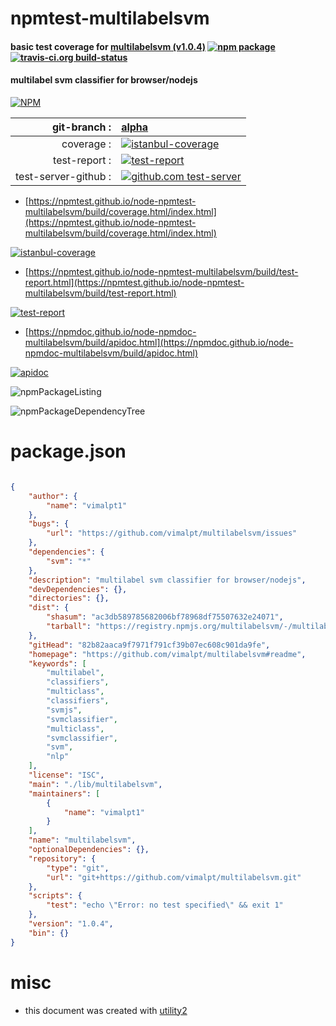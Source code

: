 # npmtest-multilabelsvm

#### basic test coverage for  [multilabelsvm (v1.0.4)](https://github.com/vimalpt/multilabelsvm#readme)  [![npm package](https://img.shields.io/npm/v/npmtest-multilabelsvm.svg?style=flat-square)](https://www.npmjs.org/package/npmtest-multilabelsvm) [![travis-ci.org build-status](https://api.travis-ci.org/npmtest/node-npmtest-multilabelsvm.svg)](https://travis-ci.org/npmtest/node-npmtest-multilabelsvm)

#### multilabel svm classifier for browser/nodejs

[![NPM](https://nodei.co/npm/multilabelsvm.png?downloads=true&downloadRank=true&stars=true)](https://www.npmjs.com/package/multilabelsvm)

| git-branch : | [alpha](https://github.com/npmtest/node-npmtest-multilabelsvm/tree/alpha)|
|--:|:--|
| coverage : | [![istanbul-coverage](https://npmtest.github.io/node-npmtest-multilabelsvm/build/coverage.badge.svg)](https://npmtest.github.io/node-npmtest-multilabelsvm/build/coverage.html/index.html)|
| test-report : | [![test-report](https://npmtest.github.io/node-npmtest-multilabelsvm/build/test-report.badge.svg)](https://npmtest.github.io/node-npmtest-multilabelsvm/build/test-report.html)|
| test-server-github : | [![github.com test-server](https://npmtest.github.io/node-npmtest-multilabelsvm/GitHub-Mark-32px.png)](https://npmtest.github.io/node-npmtest-multilabelsvm/build/app/index.html) | | build-artifacts : | [![build-artifacts](https://npmtest.github.io/node-npmtest-multilabelsvm/glyphicons_144_folder_open.png)](https://github.com/npmtest/node-npmtest-multilabelsvm/tree/gh-pages/build)|

- [https://npmtest.github.io/node-npmtest-multilabelsvm/build/coverage.html/index.html](https://npmtest.github.io/node-npmtest-multilabelsvm/build/coverage.html/index.html)

[![istanbul-coverage](https://npmtest.github.io/node-npmtest-multilabelsvm/build/screenCapture.buildCi.browser.%252Ftmp%252Fbuild%252Fcoverage.lib.html.png)](https://npmtest.github.io/node-npmtest-multilabelsvm/build/coverage.html/index.html)

- [https://npmtest.github.io/node-npmtest-multilabelsvm/build/test-report.html](https://npmtest.github.io/node-npmtest-multilabelsvm/build/test-report.html)

[![test-report](https://npmtest.github.io/node-npmtest-multilabelsvm/build/screenCapture.buildCi.browser.%252Ftmp%252Fbuild%252Ftest-report.html.png)](https://npmtest.github.io/node-npmtest-multilabelsvm/build/test-report.html)

- [https://npmdoc.github.io/node-npmdoc-multilabelsvm/build/apidoc.html](https://npmdoc.github.io/node-npmdoc-multilabelsvm/build/apidoc.html)

[![apidoc](https://npmdoc.github.io/node-npmdoc-multilabelsvm/build/screenCapture.buildCi.browser.%252Ftmp%252Fbuild%252Fapidoc.html.png)](https://npmdoc.github.io/node-npmdoc-multilabelsvm/build/apidoc.html)

![npmPackageListing](https://npmtest.github.io/node-npmtest-multilabelsvm/build/screenCapture.npmPackageListing.svg)

![npmPackageDependencyTree](https://npmtest.github.io/node-npmtest-multilabelsvm/build/screenCapture.npmPackageDependencyTree.svg)



# package.json

```json

{
    "author": {
        "name": "vimalpt1"
    },
    "bugs": {
        "url": "https://github.com/vimalpt/multilabelsvm/issues"
    },
    "dependencies": {
        "svm": "*"
    },
    "description": "multilabel svm classifier for browser/nodejs",
    "devDependencies": {},
    "directories": {},
    "dist": {
        "shasum": "ac3db589785682006bf78968df75507632e24071",
        "tarball": "https://registry.npmjs.org/multilabelsvm/-/multilabelsvm-1.0.4.tgz"
    },
    "gitHead": "82b82aaca9f7971f791cf39b07ec608c901da9fe",
    "homepage": "https://github.com/vimalpt/multilabelsvm#readme",
    "keywords": [
        "multilabel",
        "classifiers",
        "multiclass",
        "classifiers",
        "svmjs",
        "svmclassifier",
        "multiclass",
        "svmclassifier",
        "svm",
        "nlp"
    ],
    "license": "ISC",
    "main": "./lib/multilabelsvm",
    "maintainers": [
        {
            "name": "vimalpt1"
        }
    ],
    "name": "multilabelsvm",
    "optionalDependencies": {},
    "repository": {
        "type": "git",
        "url": "git+https://github.com/vimalpt/multilabelsvm.git"
    },
    "scripts": {
        "test": "echo \"Error: no test specified\" && exit 1"
    },
    "version": "1.0.4",
    "bin": {}
}
```



# misc
- this document was created with [utility2](https://github.com/kaizhu256/node-utility2)
